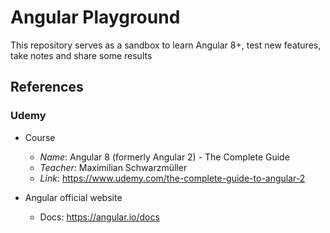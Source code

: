 # Angular Playground

This repository serves as a sandbox to learn Angular 8+, test new features, take notes and share some results

## References

### Udemy

- Course
  - *Name*: Angular 8 (formerly Angular 2) - The Complete Guide
  - *Teacher*: Maximilian Schwarzmüller
  - *Link*: https://www.udemy.com/the-complete-guide-to-angular-2

- Angular official website
  - Docs: https://angular.io/docs
